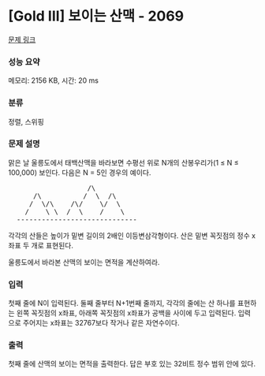 # [Gold III] 보이는 산맥 - 2069 

[문제 링크](https://www.acmicpc.net/problem/2069) 

### 성능 요약

메모리: 2156 KB, 시간: 20 ms

### 분류

정렬, 스위핑

### 문제 설명

<p>맑은 날 울릉도에서 태백산맥을 바라보면 수평선 위로 N개의 산봉우리가(1 ≤ N ≤ 100,000) 보인다.  다음은 N = 5인 경우의 예이다.</p>

<pre>                   /\
      /\          /  \  /\
     /  \/\    /\/    \/  \
    /    \ \  /  \    /    \
  -----------------------------</pre>

<p>각각의 산들은 높이가 밑변 길이의 2배인 이등변삼각형이다. 산은 밑변 꼭짓점의 정수 x좌표 두 개로 표현된다.</p>

<p>울릉도에서 바라본 산맥의 보이는 면적을 계산하여라.</p>

### 입력 

 <p>첫째 줄에 N이 입력된다. 둘째 줄부터 N+1번째 줄까지, 각각의 줄에는 산 하나를 표현하는 왼쪽 꼭짓점의 x좌표, 아래쪽 꼭짓점의 x좌표가 공백을 사이에 두고 입력된다. 입력으로 주어지는 x좌표는 32767보다 작거나 같은 자연수이다.</p>

### 출력 

 <p>첫째 줄에 산맥의 보이는 면적을 출력한다. 답은 부호 있는 32비트 정수 범위 안에 있다.</p>

